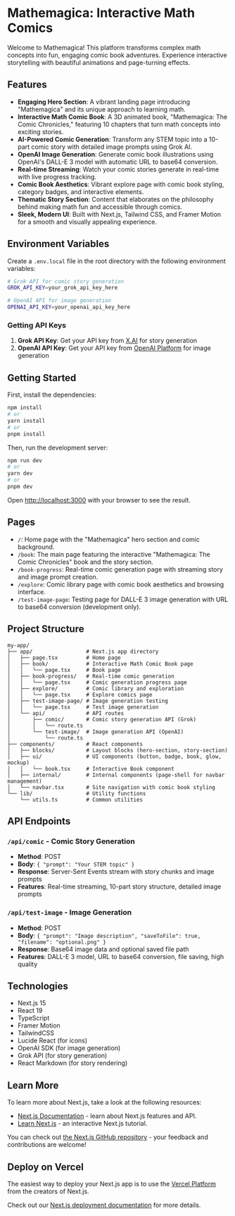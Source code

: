 # Mathemagica: Interactive Math Comics

Welcome to Mathemagica! This platform transforms complex math concepts into fun, engaging comic book adventures. Experience interactive storytelling with beautiful animations and page-turning effects.

## Features

- **Engaging Hero Section**: A vibrant landing page introducing "Mathemagica" and its unique approach to learning math.
- **Interactive Math Comic Book**: A 3D animated book, "Mathemagica: The Comic Chronicles," featuring 10 chapters that turn math concepts into exciting stories.
- **AI-Powered Comic Generation**: Transform any STEM topic into a 10-part comic story with detailed image prompts using Grok AI.
- **OpenAI Image Generation**: Generate comic book illustrations using OpenAI's DALL-E 3 model with automatic URL to base64 conversion.
- **Real-time Streaming**: Watch your comic stories generate in real-time with live progress tracking.
- **Comic Book Aesthetics**: Vibrant explore page with comic book styling, category badges, and interactive elements.
- **Thematic Story Section**: Content that elaborates on the philosophy behind making math fun and accessible through comics.
- **Sleek, Modern UI**: Built with Next.js, Tailwind CSS, and Framer Motion for a smooth and visually appealing experience.

## Environment Variables

Create a `.env.local` file in the root directory with the following environment variables:

```bash
# Grok API for comic story generation
GROK_API_KEY=your_grok_api_key_here

# OpenAI API for image generation
OPENAI_API_KEY=your_openai_api_key_here
```

### Getting API Keys

1. **Grok API Key**: Get your API key from [X.AI](https://x.ai/) for story generation
2. **OpenAI API Key**: Get your API key from [OpenAI Platform](https://platform.openai.com/api-keys) for image generation

## Getting Started

First, install the dependencies:

```bash
npm install
# or
yarn install
# or
pnpm install
```

Then, run the development server:

```bash
npm run dev
# or
yarn dev
# or
pnpm dev
```

Open [http://localhost:3000](http://localhost:3000) with your browser to see the result.

## Pages

- `/`: Home page with the "Mathemagica" hero section and comic background.
- `/book`: The main page featuring the interactive "Mathemagica: The Comic Chronicles" book and the story section.
- `/book-progress`: Real-time comic generation page with streaming story and image prompt creation.
- `/explore`: Comic library page with comic book aesthetics and browsing interface.
- `/test-image-page`: Testing page for DALL-E 3 image generation with URL to base64 conversion (development only).

## Project Structure

```
my-app/
├── app/                 # Next.js app directory
│   ├── page.tsx         # Home page
│   ├── book/            # Interactive Math Comic Book page
│   │   └── page.tsx     # Book page
│   ├── book-progress/   # Real-time comic generation
│   │   └── page.tsx     # Comic generation progress page
│   ├── explore/         # Comic library and exploration
│   │   └── page.tsx     # Explore comics page
│   ├── test-image-page/ # Image generation testing
│   │   └── page.tsx     # Test image generation
│   └── api/             # API routes
│       ├── comic/       # Comic story generation API (Grok)
│       │   └── route.ts
│       └── test-image/  # Image generation API (OpenAI)
│           └── route.ts
├── components/          # React components
│   ├── blocks/          # Layout blocks (hero-section, story-section)
│   ├── ui/              # UI components (button, badge, book, glow, mockup)
│   │   └── book.tsx     # Interactive Book component
│   ├── internal/        # Internal components (page-shell for navbar management)
│   └── navbar.tsx       # Site navigation with comic book styling
└── lib/                 # Utility functions
    └── utils.ts         # Common utilities
```

## API Endpoints

### `/api/comic` - Comic Story Generation
- **Method**: POST
- **Body**: `{ "prompt": "Your STEM topic" }`
- **Response**: Server-Sent Events stream with story chunks and image prompts
- **Features**: Real-time streaming, 10-part story structure, detailed image prompts

### `/api/test-image` - Image Generation
- **Method**: POST  
- **Body**: `{ "prompt": "Image description", "saveToFile": true, "filename": "optional.png" }`
- **Response**: Base64 image data and optional saved file path
- **Features**: DALL-E 3 model, URL to base64 conversion, file saving, high quality

## Technologies

- Next.js 15
- React 19
- TypeScript
- Framer Motion
- TailwindCSS
- Lucide React (for icons)
- OpenAI SDK (for image generation)
- Grok API (for story generation)
- React Markdown (for story rendering)

## Learn More

To learn more about Next.js, take a look at the following resources:

- [Next.js Documentation](https://nextjs.org/docs) - learn about Next.js features and API.
- [Learn Next.js](https://nextjs.org/learn) - an interactive Next.js tutorial.

You can check out [the Next.js GitHub repository](https://github.com/vercel/next.js) - your feedback and contributions are welcome!

## Deploy on Vercel

The easiest way to deploy your Next.js app is to use the [Vercel Platform](https://vercel.com/new?utm_medium=default-template&filter=next.js&utm_source=create-next-app&utm_campaign=create-next-app-readme) from the creators of Next.js.

Check out our [Next.js deployment documentation](https://nextjs.org/docs/app/building-your-application/deploying) for more details.
